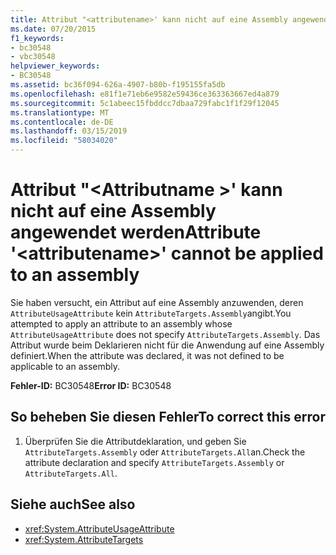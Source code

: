 ```yaml
---
title: Attribut "<attributename>' kann nicht auf eine Assembly angewendet werden
ms.date: 07/20/2015
f1_keywords:
- bc30548
- vbc30548
helpviewer_keywords:
- BC30548
ms.assetid: bc36f094-626a-4907-b80b-f195155fa5db
ms.openlocfilehash: e81f1e71eb6e9582e59436ce363363667ed4a879
ms.sourcegitcommit: 5c1abeec15fbddcc7dbaa729fabc1f1f29f12045
ms.translationtype: MT
ms.contentlocale: de-DE
ms.lasthandoff: 03/15/2019
ms.locfileid: "58034020"
---
```

# <a name="attribute-attributename-cannot-be-applied-to-an-assembly"></a><span data-ttu-id="15d36-102">Attribut "\<Attributname >' kann nicht auf eine Assembly angewendet werden</span><span class="sxs-lookup"><span data-stu-id="15d36-102">Attribute '\<attributename>' cannot be applied to an assembly</span></span>
<span data-ttu-id="15d36-103">Sie haben versucht, ein Attribut auf eine Assembly anzuwenden, deren `AttributeUsageAttribute` kein `AttributeTargets.Assembly`angibt.</span><span class="sxs-lookup"><span data-stu-id="15d36-103">You attempted to apply an attribute to an assembly whose `AttributeUsageAttribute` does not specify `AttributeTargets.Assembly`.</span></span> <span data-ttu-id="15d36-104">Das Attribut wurde beim Deklarieren nicht für die Anwendung auf eine Assembly definiert.</span><span class="sxs-lookup"><span data-stu-id="15d36-104">When the attribute was declared, it was not defined to be applicable to an assembly.</span></span>  
  
 <span data-ttu-id="15d36-105">**Fehler-ID:** BC30548</span><span class="sxs-lookup"><span data-stu-id="15d36-105">**Error ID:** BC30548</span></span>  
  
## <a name="to-correct-this-error"></a><span data-ttu-id="15d36-106">So beheben Sie diesen Fehler</span><span class="sxs-lookup"><span data-stu-id="15d36-106">To correct this error</span></span>  
  
1.  <span data-ttu-id="15d36-107">Überprüfen Sie die Attributdeklaration, und geben Sie `AttributeTargets.Assembly` oder `AttributeTargets.All`an.</span><span class="sxs-lookup"><span data-stu-id="15d36-107">Check the attribute declaration and specify `AttributeTargets.Assembly` or `AttributeTargets.All`.</span></span>  
  
## <a name="see-also"></a><span data-ttu-id="15d36-108">Siehe auch</span><span class="sxs-lookup"><span data-stu-id="15d36-108">See also</span></span>

- <xref:System.AttributeUsageAttribute>
- <xref:System.AttributeTargets>
